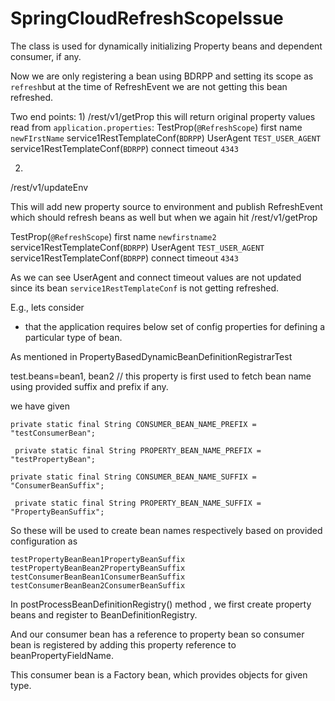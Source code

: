 # SpringCloudRefreshScopeIssue

 The class is used for dynamically initializing Property beans and dependent consumer, if any.
 
 
 Now we are only registering a bean using BDRPP and setting its scope as `refresh`but at the time of RefreshEvent we are not getting this bean refreshed.
 
 Two end points:
 1) 
 /rest/v1/getProp 
 this will return original property values read from `application.properties`:
 TestProp(`@RefreshScope`) first name               `newFIrstName`
   service1RestTemplateConf(`BDRPP`) UserAgent       `TEST_USER_AGENT`
  service1RestTemplateConf(`BDRPP`) connect timeout   `4343`
 
 2)
 /rest/v1/updateEnv
 
 This will add new property source to environment and publish RefreshEvent which should refresh beans as well
 but when we again hit
 /rest/v1/getProp
 
 TestProp(`@RefreshScope`) first name               `newfirstname2`
  service1RestTemplateConf(`BDRPP`) UserAgent       `TEST_USER_AGENT`
 service1RestTemplateConf(`BDRPP`) connect timeout   `4343`
 
 
 As we can see UserAgent and connect timeout values are not updated since its bean `service1RestTemplateConf` is not getting refreshed.
 
 
 
 
 
 
 
 
 
 
 
 
 
 
 
 
 
 
 
 
 
 
 
 
 
 
 
 
 
 
 
 
 
 
 
 
 
 
 
 
 
 
 
 
 
 
 
 
 
 E.g., lets consider
 * that the application requires below set of config properties for defining a particular type of bean.
 
 As mentioned in PropertyBasedDynamicBeanDefinitionRegistrarTest 
 
 
 test.beans=bean1, bean2  // this property is first used to fetch bean name using provided suffix and prefix if any.
 
 we have given 
 ```
 private static final String CONSUMER_BEAN_NAME_PREFIX = "testConsumerBean";

  private static final String PROPERTY_BEAN_NAME_PREFIX = "testPropertyBean";

 private static final String CONSUMER_BEAN_NAME_SUFFIX = "ConsumerBeanSuffix";

  private static final String PROPERTY_BEAN_NAME_SUFFIX = "PropertyBeanSuffix";
 ```
 
 So these will be used to create bean names respectively based on provided configuration as
 ```
 testPropertyBeanBean1PropertyBeanSuffix
 testPropertyBeanBean2PropertyBeanSuffix
 testConsumerBeanBean1ConsumerBeanSuffix
 testConsumerBeanBean2ConsumerBeanSuffix
```

In postProcessBeanDefinitionRegistry() method , we first create property beans and register to BeanDefinitionRegistry.

And our consumer bean has a reference to property bean so consumer bean is registered by adding this property reference to beanPropertyFieldName.


This consumer bean is a Factory bean, which provides objects for given type.
